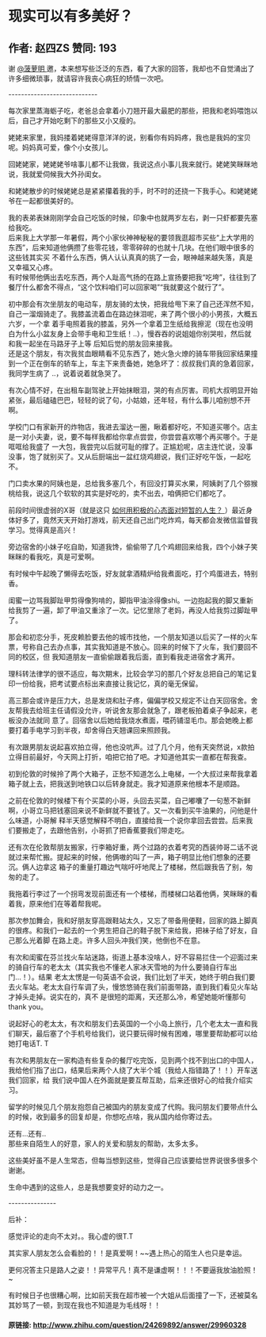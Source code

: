 # 现实可以有多美好？
## 作者: 赵四ZS  赞同: 193
谢 [ @菠萝明 ](http://www.zhihu.com/people/bade062a702bc1745a989565d36c2e3f)
邀，本来想写些泛泛的东西，看了大家的回答，我却也不自觉涌出了许多细微琐事，就请容许我丧心病狂的矫情一次吧。

  

\----------------------------

  

每次家里蒸海蛎子吃，老爸总会拿着小刀翘开最大最肥的那些，把我和老妈喂饱以后，自己才开始吃剩下的那些又小又瘦的。

  

姥姥来家里，我妈搂着姥姥得意洋洋的说，别看你有妈妈疼，我也是我妈的宝贝呢。妈妈真可爱，像个小女孩儿。

  

回姥姥家，姥姥姥爷啥事儿都不让我做，我说这点小事儿我来就行。姥姥笑眯眯地说，我就爱伺候我大外孙闺女。

和姥姥散步的时候姥姥总是紧紧攥着我的手，时不时的还挠一下我手心。和姥姥姥爷在一起都很美好的。

  
我的表弟表妹刚刚学会自己吃饭的时候，印象中也就两岁左右，剥一只虾都要先塞给我吃。  
后来我上大学那一年暑假，两个小家伙神神秘秘的要领我逛超市买些“上大学用的东西”，后来知道他俩攒了些零花钱，零零碎碎的也就十几块。在他们眼中很多的这些钱其实买
不着什么东西，俩人认认真真的挑了一会，眼神越来越失落，真是又幸福又心疼。  
有时候带他俩出去吃东西，两个人趾高气扬的在路上宣扬要把我“吃垮”，往往到了餐厅什么都舍不得点，“这个饮料咱们可以回家喝”“我就要这个就行了”。  
  
初中那会有次坐朋友的电动车，朋友骑的太快，把我给甩下来了自己还浑然不知，自己一溜烟骑走了。我膝盖流着血在路边抹泪呢，来了两个很小的小男孩，大概五六岁，一个拿
着手电照着我的膝盖，另外一个拿着卫生纸给我擦泥（现在也没明白为什么小盆友身上会带手电和卫生纸！..），慢吞吞的说姐姐你别哭啦，然后就和我一起坐在马路牙子上等
后知后觉的朋友回来接我。  
还是这个朋友，有次我贫血眼睛看不见东西了，她火急火燎的骑车带我回家结果撞到一个正在倒车的轿车上，车主下来责备她，她急坏了：叔叔我们真的急着回家，我同学生病了
..，说着说着就急哭了。  
  

有次心情不好，在出租车副驾驶上开始抹眼泪，哭的有点厉害。司机大叔明显开始紧张，最后磕磕巴巴，轻轻的说了句，小姑娘，还年轻，有什么事儿咱别想不开啊。

  

学校门口有家新开的炸物店，我进去溜达一圈，瞅着都好吃，不知道买哪个。店主是一对小夫妻，说，要不每样我都给你拿点尝尝，你尝尝喜欢哪个再买哪个。于是哐哐给我盛了
一大包，我尝完以后就可耻的撑了。正尴尬呢，店主连忙说，没事没事，饱了就别买了。又从后厨端出一盆红烧鸡翅说，我们正好吃午饭，一起吃不。

  

门口卖水果的阿姨也是，总给我多塞几个，有回没打算买水果，阿姨剥了几个猕猴桃给我，说这几个软软的其实是好吃的，卖不出去，咱俩把它们都吃了。

  

前段时间很虚弱的X哥（就是这只 [ 如何用积极的心态面对短暂的人生？
](http://www.zhihu.com/question/23828012/answer/25956961)
）最近身体好多了，竟然天天开始打游戏，前天还自己出门吃炸鸡，每天都会发微信监督我学习。觉得真是高兴！

  

旁边宿舍的小妹子吃自助，知道我馋，偷偷带了几个鸡翅回来给我，四个小妹子笑眯眯的看我吃，真是可爱啊。

  

有时候中午起晚了懒得去吃饭，好友就拿酒精炉给我煮面吃，打个鸡蛋进去，特别香。

  

闺蜜一边骂我脚趾甲剪得像狗啃的，脚指甲油涂得像shi。一边抱起我的脚又重新给我剪了一遍，卸了甲油又重涂了一次。记忆里除了老妈，再没人给我剪过脚趾甲了。

  

那会和初恋分手，死皮赖脸要去他的城市找他，一个朋友知道以后买了一样的火车票，号称自己去办点事，其实我知道是不放心。回来的时候下了火车，我们要回不同的校区，但
我知道朋友一直偷偷跟着我后面，直到看我走进宿舍才离开。

  

理科转法律学的很不适应，每次期末，比较会学习的那几个好友总把自己的笔记复印一份给我，把考试要点标出来直接让我记忆，真的毫无保留。

  

高三那会或许是压力大，总是发烧和肚子疼，偏偏学校又规定不让白天回宿舍。舍友帮我去给班主任请假没允许，听说舍友那会就急了，跟老板拍着桌子争起来，老板没办法就同
意了。回宿舍以后她给我烧水煮面，喂药铺湿毛巾。那会她晚上都要打着手电学习到半夜，却舍得白天翘课回来照顾我。

  

有次跟男朋友说起喜欢拍立得，他也没吭声。过了几个月，他有天突然说，x款拍立得目前最好，今天网上打折，咱把它拍了吧。才知道他其实一直都在帮我查。

  

初到伦敦的时候拎了两个大箱子，正愁不知道怎么上电梯，一个大叔过来帮我拿着箱子就上去，把我送到地铁口以后转身就走。我才知道原来他根本不是顺路。

  

之前在伦敦的时候楼下有个买菜的小哥，头回去买菜，自己嘟囔了一句葱不新鲜啊，小哥立马把钱塞回来说不新鲜就不要钱了。又一次看到买牛油果的，问他是什么味道，小哥解
释半天感觉解释不明白，直接给我一个说你拿回去尝尝。后来我们要搬走了，去跟他告别，小哥抓了把香蕉要我们带走吃。  

  

还有次在伦敦帮朋友搬家，行李箱好重，两个过路的衣着考究的西装帅哥二话不说就过来帮忙搬。提起来的时候，他俩嗷的叫了一声，箱子明显比他们想象的还要沉。俩人边拿这
箱子的重量打趣边气喘吁吁地爬上了楼梯，然后跟我告了别，匆匆的走了。

我拖着行李过了一个拐弯发现前面还有一个楼梯，而楼梯口站着他俩，笑眯眯的看着我，原来他们在等着帮我呢。

  

那次参加舞会，我和好朋友穿高跟鞋站太久，又忘了带备用便鞋，回家的路上脚真的很疼。和我们一起去的一个男生把自己的鞋子脱下来给我，把袜子给了好友，自己那么光着脚
在路上走。许多人回头冲我们笑，他倒也不在意。

  

有次和闺蜜在芬兰找火车站迷路，街道上基本没啥人，好不容易拦住一个迎面过来的骑自行车的老太太（其实我也不懂老人家冰天雪地的为什么要骑自行车出门...！）。结果
老太太愣是一句英语不会说，我们比划了半天，她终于明白我们要去火车站。老太太自行车调了头，慢悠悠骑在我们前面带路，直到我们看见火车站才掉头走掉。说实在的，真不
是很短的距离，天还那么冷，希望她能听懂那句thank you。

说起好心的老太太，有次和朋友们去英国的一个小岛上旅行，几个老太太一直和我们聊天，最后塞了个手机号给我们，说只要玩得时候有困难，哪里要帮助都可以给她打电话T.
T

  

有次和男朋友在一家构造有些复杂的餐厅吃完饭，见到两个找不到出口的中国人，我给他们指了出口，结果后来两个人绕了大半个城（我给人指错路了！！）开车送我们回家，给
我们说中国人在外面就是要互帮互助，后来还很好心的给我介绍实习。

  

留学的时候见几个朋友抱怨自己被国内的朋友变成了代购。我问朋友们要带点什么的时候，收到最多的回复却是，你想吃点啥，我从国内给你寄过去。

  
  
还有...还有..  
那些来自陌生人的好意，家人的关爱和朋友的帮助，太多太多。  

这些美好虽不是人生常态，但每当想到这些，觉得自己应该要给世界说很多很多个谢谢。

生命中遇到的这些人，总是我想要变好的动力之一。

  
  

\---------------

  

后补：

感觉评论的走向不太对。。我心虚的很T.T

其实家人朋友怎么会看脸的！！是真爱啊！~~遇上热心的陌生人也只是幸运。

更何况答主只是路人之姿！！异常平凡！真不是谦虚啊！！！不要逼我放油脸照！~

有时候日子也很糟心啊，比如前天我在超市被一个大姐从后面撞了一下，还被莫名其妙骂了一顿，到现在我也不知道是为毛线呀！！

#### 原链接: http://www.zhihu.com/question/24269892/answer/29960328